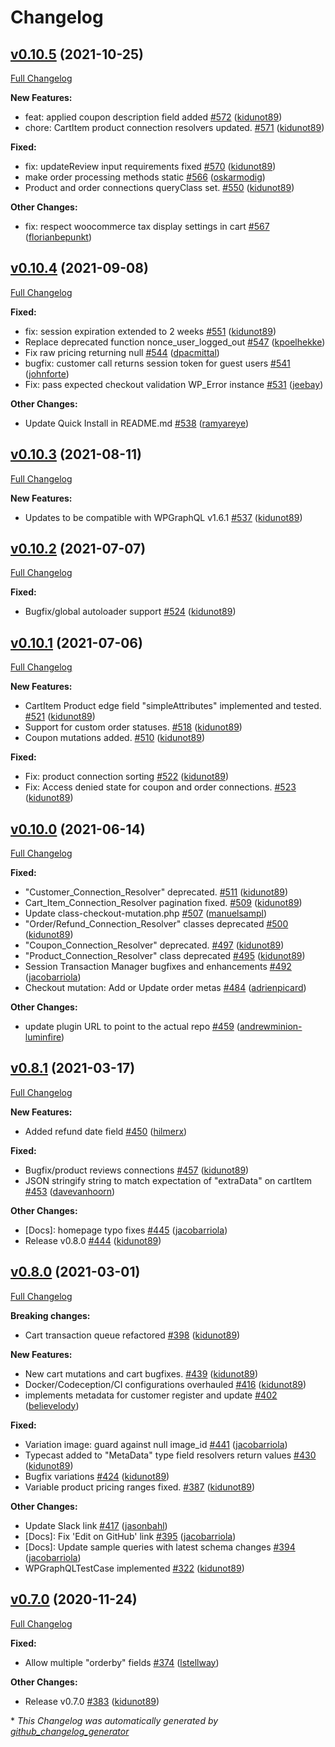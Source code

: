 # Changelog

## [v0.10.5](https://github.com/wp-graphql/wp-graphql-woocommerce/tree/v0.10.5) (2021-10-25)

[Full Changelog](https://github.com/wp-graphql/wp-graphql-woocommerce/compare/v0.10.4...v0.10.5)

**New Features:**

- feat: applied coupon description field added [\#572](https://github.com/wp-graphql/wp-graphql-woocommerce/pull/572) ([kidunot89](https://github.com/kidunot89))
- chore: CartItem product connection resolvers updated. [\#571](https://github.com/wp-graphql/wp-graphql-woocommerce/pull/571) ([kidunot89](https://github.com/kidunot89))

**Fixed:**

- fix: updateReview input requirements fixed [\#570](https://github.com/wp-graphql/wp-graphql-woocommerce/pull/570) ([kidunot89](https://github.com/kidunot89))
- make order processing methods static [\#566](https://github.com/wp-graphql/wp-graphql-woocommerce/pull/566) ([oskarmodig](https://github.com/oskarmodig))
- Product and order connections queryClass set. [\#550](https://github.com/wp-graphql/wp-graphql-woocommerce/pull/550) ([kidunot89](https://github.com/kidunot89))

**Other Changes:**

- fix: respect woocommerce tax display settings in cart [\#567](https://github.com/wp-graphql/wp-graphql-woocommerce/pull/567) ([florianbepunkt](https://github.com/florianbepunkt))

## [v0.10.4](https://github.com/wp-graphql/wp-graphql-woocommerce/tree/v0.10.4) (2021-09-08)

[Full Changelog](https://github.com/wp-graphql/wp-graphql-woocommerce/compare/v0.10.3...v0.10.4)

**Fixed:**

- fix: session expiration extended to 2 weeks [\#551](https://github.com/wp-graphql/wp-graphql-woocommerce/pull/551) ([kidunot89](https://github.com/kidunot89))
- Replace deprecated function nonce\_user\_logged\_out [\#547](https://github.com/wp-graphql/wp-graphql-woocommerce/pull/547) ([kpoelhekke](https://github.com/kpoelhekke))
- Fix raw pricing returning null [\#544](https://github.com/wp-graphql/wp-graphql-woocommerce/pull/544) ([dpacmittal](https://github.com/dpacmittal))
- bugfix: customer call returns session token for guest users [\#541](https://github.com/wp-graphql/wp-graphql-woocommerce/pull/541) ([johnforte](https://github.com/johnforte))
- Fix: pass expected checkout validation WP\_Error instance [\#531](https://github.com/wp-graphql/wp-graphql-woocommerce/pull/531) ([jeebay](https://github.com/jeebay))

**Other Changes:**

- Update Quick Install in README.md [\#538](https://github.com/wp-graphql/wp-graphql-woocommerce/pull/538) ([ramyareye](https://github.com/ramyareye))

## [v0.10.3](https://github.com/wp-graphql/wp-graphql-woocommerce/tree/v0.10.3) (2021-08-11)

[Full Changelog](https://github.com/wp-graphql/wp-graphql-woocommerce/compare/v0.10.2...v0.10.3)

**New Features:**

- Updates to be compatible with WPGraphQL v1.6.1 [\#537](https://github.com/wp-graphql/wp-graphql-woocommerce/pull/537) ([kidunot89](https://github.com/kidunot89))

## [v0.10.2](https://github.com/wp-graphql/wp-graphql-woocommerce/tree/v0.10.2) (2021-07-07)

[Full Changelog](https://github.com/wp-graphql/wp-graphql-woocommerce/compare/v0.10.1...v0.10.2)

**Fixed:**

- Bugfix/global autoloader support [\#524](https://github.com/wp-graphql/wp-graphql-woocommerce/pull/524) ([kidunot89](https://github.com/kidunot89))

## [v0.10.1](https://github.com/wp-graphql/wp-graphql-woocommerce/tree/v0.10.1) (2021-07-06)

[Full Changelog](https://github.com/wp-graphql/wp-graphql-woocommerce/compare/v0.10.0...v0.10.1)

**New Features:**

- CartItem Product edge field "simpleAttributes" implemented and tested. [\#521](https://github.com/wp-graphql/wp-graphql-woocommerce/pull/521) ([kidunot89](https://github.com/kidunot89))
- Support for custom order statuses. [\#518](https://github.com/wp-graphql/wp-graphql-woocommerce/pull/518) ([kidunot89](https://github.com/kidunot89))
- Coupon mutations added. [\#510](https://github.com/wp-graphql/wp-graphql-woocommerce/pull/510) ([kidunot89](https://github.com/kidunot89))

**Fixed:**

- Fix: product connection sorting [\#522](https://github.com/wp-graphql/wp-graphql-woocommerce/pull/522) ([kidunot89](https://github.com/kidunot89))
- Fix: Access denied state for coupon and order connections. [\#523](https://github.com/wp-graphql/wp-graphql-woocommerce/pull/523) ([kidunot89](https://github.com/kidunot89))

## [v0.10.0](https://github.com/wp-graphql/wp-graphql-woocommerce/tree/v0.10.0) (2021-06-14)

[Full Changelog](https://github.com/wp-graphql/wp-graphql-woocommerce/compare/v0.8.1...v0.10.0)

**Fixed:**

- "Customer\_Connection\_Resolver" deprecated. [\#511](https://github.com/wp-graphql/wp-graphql-woocommerce/pull/511) ([kidunot89](https://github.com/kidunot89))
- Cart\_Item\_Connection\_Resolver pagination fixed. [\#509](https://github.com/wp-graphql/wp-graphql-woocommerce/pull/509) ([kidunot89](https://github.com/kidunot89))
- Update class-checkout-mutation.php [\#507](https://github.com/wp-graphql/wp-graphql-woocommerce/pull/507) ([manuelsampl](https://github.com/manuelsampl))
- "Order/Refund\_Connection\_Resolver" classes deprecated [\#500](https://github.com/wp-graphql/wp-graphql-woocommerce/pull/500) ([kidunot89](https://github.com/kidunot89))
- "Coupon\_Connection\_Resolver" deprecated. [\#497](https://github.com/wp-graphql/wp-graphql-woocommerce/pull/497) ([kidunot89](https://github.com/kidunot89))
- "Product\_Connection\_Resolver" class deprecated [\#495](https://github.com/wp-graphql/wp-graphql-woocommerce/pull/495) ([kidunot89](https://github.com/kidunot89))
- Session Transaction Manager bugfixes and enhancements [\#492](https://github.com/wp-graphql/wp-graphql-woocommerce/pull/492) ([jacobarriola](https://github.com/jacobarriola))
- Checkout mutation: Add or Update order metas [\#484](https://github.com/wp-graphql/wp-graphql-woocommerce/pull/484) ([adrienpicard](https://github.com/adrienpicard))

**Other Changes:**

- update plugin URL to point to the actual repo [\#459](https://github.com/wp-graphql/wp-graphql-woocommerce/pull/459) ([andrewminion-luminfire](https://github.com/andrewminion-luminfire))

## [v0.8.1](https://github.com/wp-graphql/wp-graphql-woocommerce/tree/v0.8.1) (2021-03-17)

[Full Changelog](https://github.com/wp-graphql/wp-graphql-woocommerce/compare/v0.8.0...v0.8.1)

**New Features:**

- Added refund date field [\#450](https://github.com/wp-graphql/wp-graphql-woocommerce/pull/450) ([hilmerx](https://github.com/hilmerx))

**Fixed:**

- Bugfix/product reviews connections [\#457](https://github.com/wp-graphql/wp-graphql-woocommerce/pull/457) ([kidunot89](https://github.com/kidunot89))
- JSON stringify string to match expectation of "extraData" on cartItem [\#453](https://github.com/wp-graphql/wp-graphql-woocommerce/pull/453) ([davevanhoorn](https://github.com/davevanhoorn))

**Other Changes:**

- \[Docs\]: homepage typo fixes [\#445](https://github.com/wp-graphql/wp-graphql-woocommerce/pull/445) ([jacobarriola](https://github.com/jacobarriola))
- Release v0.8.0 [\#444](https://github.com/wp-graphql/wp-graphql-woocommerce/pull/444) ([kidunot89](https://github.com/kidunot89))

## [v0.8.0](https://github.com/wp-graphql/wp-graphql-woocommerce/tree/v0.8.0) (2021-03-01)

[Full Changelog](https://github.com/wp-graphql/wp-graphql-woocommerce/compare/v0.7.0...v0.8.0)

**Breaking changes:**

- Cart transaction queue refactored [\#398](https://github.com/wp-graphql/wp-graphql-woocommerce/pull/398) ([kidunot89](https://github.com/kidunot89))

**New Features:**

- New cart mutations and cart bugfixes. [\#439](https://github.com/wp-graphql/wp-graphql-woocommerce/pull/439) ([kidunot89](https://github.com/kidunot89))
- Docker/Codeception/CI configurations overhauled [\#416](https://github.com/wp-graphql/wp-graphql-woocommerce/pull/416) ([kidunot89](https://github.com/kidunot89))
- implements metadata for customer register and update [\#402](https://github.com/wp-graphql/wp-graphql-woocommerce/pull/402) ([believelody](https://github.com/believelody))

**Fixed:**

- Variation image: guard against null image\_id [\#441](https://github.com/wp-graphql/wp-graphql-woocommerce/pull/441) ([jacobarriola](https://github.com/jacobarriola))
- Typecast added to "MetaData" type field resolvers return values [\#430](https://github.com/wp-graphql/wp-graphql-woocommerce/pull/430) ([kidunot89](https://github.com/kidunot89))
- Bugfix variations [\#424](https://github.com/wp-graphql/wp-graphql-woocommerce/pull/424) ([kidunot89](https://github.com/kidunot89))
- Variable product pricing ranges fixed. [\#387](https://github.com/wp-graphql/wp-graphql-woocommerce/pull/387) ([kidunot89](https://github.com/kidunot89))

**Other Changes:**

- Update Slack link [\#417](https://github.com/wp-graphql/wp-graphql-woocommerce/pull/417) ([jasonbahl](https://github.com/jasonbahl))
- \[Docs\]: Fix 'Edit on GitHub' link [\#395](https://github.com/wp-graphql/wp-graphql-woocommerce/pull/395) ([jacobarriola](https://github.com/jacobarriola))
- \[Docs\]: Update sample queries with latest schema changes [\#394](https://github.com/wp-graphql/wp-graphql-woocommerce/pull/394) ([jacobarriola](https://github.com/jacobarriola))
- WPGraphQLTestCase implemented [\#322](https://github.com/wp-graphql/wp-graphql-woocommerce/pull/322) ([kidunot89](https://github.com/kidunot89))

## [v0.7.0](https://github.com/wp-graphql/wp-graphql-woocommerce/tree/v0.7.0) (2020-11-24)

[Full Changelog](https://github.com/wp-graphql/wp-graphql-woocommerce/compare/v0.6.2...v0.7.0)

**Fixed:**

- Allow multiple "orderby" fields [\#374](https://github.com/wp-graphql/wp-graphql-woocommerce/pull/374) ([lstellway](https://github.com/lstellway))

**Other Changes:**

- Release v0.7.0 [\#383](https://github.com/wp-graphql/wp-graphql-woocommerce/pull/383) ([kidunot89](https://github.com/kidunot89))



\* *This Changelog was automatically generated by [github_changelog_generator](https://github.com/github-changelog-generator/github-changelog-generator)*
